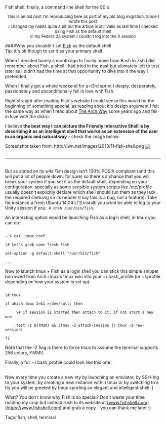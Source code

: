Fish shell: finally, a command line shell for the 90's

<p style="text-align: center; font-size: small;">This is an old post I'm reproducing here as part of my old blog migration. Since I wrote this post<br>I changed my habits quite a bit but the article is still valid as last time I checked using Fish as the default shell<br>in my Fedora 23 system I couldn't log into the X session</p>

####Why you shouldn't set [Fish](https://www.fishshell.com) as the default shell<br>Tip: it's ok though to set it as your primary shell

When I decided barely a month ago to finally move from Bash to Zsh I did remember about Fish, a shell I had tried in the past but ultimately left to test later as I didn't had the time at that opportunity to dive into it the way I pretended.

When I finally got a whole weekend for a n3rd sprint I deeply, desperately, passionately and unconditionally fell in love with Fish.

Right straight after reading Fish's website I could sense this would be the beginning of something special, as reading about it's design argument I felt the same way as when I read about [The Arch Way]() some years ago and fell in love with the distro.

I believe __the best way I can picture the Friendly Interactive Shell is by describing it as an intelligent shell that works as an extension of the user in an organic and natural way__ - check the image below:

<div class="center">
    <span>Screenshot taken from: http://lwn.net/images/2013/11-fish-shell.png</span>
    <img class="center" src="https://raw.githubusercontent.com/i90rr/i90rr.github.io/master/resources/img/11-fish-shell1.png" align="center" />
</div>
<br>

----

<br>
But as stated on its wiki Fish design isn't 100% POSIX compliant (and this will put a lot of people down, for sure) so there's a chance that you will break your system if you set it as the default shell, depending on your configuration, specially as some sensible system scripts like /etc/profile usually doesn't explicitly declare which shell should run them as they lack the required shebang on its header (I say this is a bug, not a feature). Take for instance a fresh Ubuntu 14.04 LTS install: you wont be able to log to your Unity session if you:<code> # chsh /usr/bin/fish</code>.

An interesting option would be launching Fish as a login shell, in tmux you can do:

<code>
~ > cat .tmux.conf
<br>\# Let's grab some fresh Fish
<br>set-option -g default-shell "/usr/bin/fish"
<br>...
</code>

Now to launch tmux + Fish as a login shell you can stick this simple snippet borrowed from Arch Linux's tmux wiki into your ~/.bash_profile (or ~/.profile depending on how your system is set up):

<code>
\# tmux
<br>if which tmux 2>&1 >/dev/null; then
<br>     \# if session is started then attach to it, if not start a new one
<br>     test -z ${TMUX} && (tmux -2 attach-session || tmux -2 new-session)
<br>fi
</code>

Note that the -2 flag is there to force tmux to assume the terminal supports 256 colors, YMMV.

Finally, a full ~/.bash_profile could look like this one:
<script lang="sh" src="https://gist.github.com/i90rr/70a892b45fdf488b949f.js"></script>

<br>
Now every time you create a new vty by launching an emulator, by SSH-ing to your system, by creating a new instance within tmux or by switching to a tty you will be greeted by tmux sporting an elegant and intelligent shell :)

What? You don't know why Fish is so special? Don't waste your time reading my crap but instead rush to its website at [www.fishshell.com](https://www.fishshell.com) and grab a copy - you can thank me later :)

Tags: fish, shell, terminal
